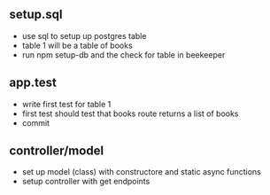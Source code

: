 ## setup.sql

- use sql to setup up postgres table
- table 1 will be a table of books
- run npm setup-db and the check for table in beekeeper

## app.test

- write first test for table 1
- first test should test that books route returns a list of books
- commit

## controller/model

- set up model (class) with constructore and static async functions
- setup controller with get endpoints
